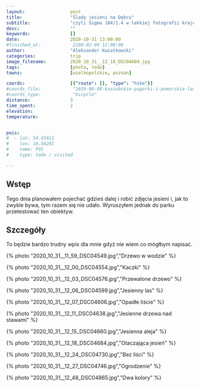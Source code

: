 ```yaml
---
layout:                 post
title:                  "Ślady jesieni na Dębcu"
subtitle:               "czyli Sigma 104/1.4 w lekkiej fotografii krajobrazu"
desc:                   ""
keywords:               []
date:                   2020-10-31 13:00:00
#finished_at:            2100-02-09 12:00:00
author:                 "Aleksander Kwiatkowski"
categories:             trip
image_filename:         2020_10_31__12_18_DSC04684.jpg
tags:                   [photo, todo]
towns:                  [wielkopolskie, poznan]

coords:                 [{"route": [], "type": "hike"}]
#coords_file:            "2019-06-08-kaszubskie-pagorki-i-pomorskie-lasy.json"
#coords_type:            "bicycle"
distance:               3
time_spent:             2
elevation:              
temperature:            


pois:
#  - lat: 54.45911
#    lon: 18.56281
#    name: POI
#    type: todo / visited

---
```



## Wstęp

Tego dnia planowałem pojechać gdzieś dalej i robić zdjęcia jesieni i,
jak to zwykle bywa, tym razem się nie udało. Wyruszyłem jednak do
parku przetestować ten obiektyw.

## Szczegóły

To będzie bardzo trudny wpis dla mnie gdyż nie wiem co mógłbym napisać.

{% photo "2020_10_31__11_59_DSC04549.jpg","Drzewo w wodzie" %}

{% photo "2020_10_31__12_00_DSC04554.jpg","Kaczki" %}

{% photo "2020_10_31__12_03_DSC04576.jpg","Przewalone drzewo" %}

{% photo "2020_10_31__12_06_DSC04599.jpg","Jesienny las" %}

{% photo "2020_10_31__12_07_DSC04606.jpg","Opadłe liście" %}

{% photo "2020_10_31__12_11_DSC04638.jpg","Jesienne drzewa nad stawami" %}

{% photo "2020_10_31__12_15_DSC04660.jpg","Jesienna aleja" %}

{% photo "2020_10_31__12_18_DSC04684.jpg","Otaczająca jesień" %}

{% photo "2020_10_31__12_24_DSC04730.jpg","Bez liści" %}

{% photo "2020_10_31__12_27_DSC04746.jpg","Ogrodzenie" %}

{% photo "2020_10_31__12_48_DSC04865.jpg","Dwa kolory" %}
